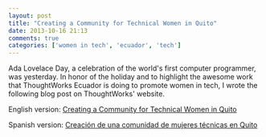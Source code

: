```yaml
---
layout: post
title: "Creating a Community for Technical Women in Quito"
date: 2013-10-16 21:13
comments: true
categories: ['women in tech', 'ecuador', 'tech']
---
```


Ada Lovelace Day, a celebration of the world's first computer
programmer, was yesterday. In honor of the holiday and to highlight
the awesome work that ThoughtWorks Ecuador is doing to promote women in
tech, I wrote the following blog post on ThoughtWorks' website.

English version: [Creating a Community for Technical Women in Quito](http://www.thoughtworks.com/insights/blog/creating-community-technical-women-quito)

Spanish version: [Creación de una comunidad de mujeres técnicas en Quito](http://www.thoughtworks.com/insights/blog/creacion-de-una-comunidad-de-mujeres-tecnicas-en-quito)
